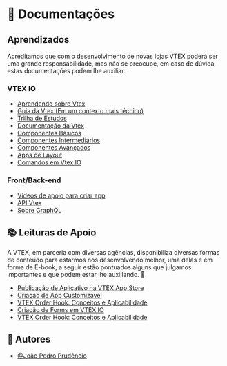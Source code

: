 # 📄 Documentações

## Aprendizados

Acreditamos que com o desenvolvimento de novas lojas VTEX poderá ser uma grande responsabilidade, mas não se preocupe, em caso de dúvida, estas documentações podem lhe auxiliar.

### VTEX IO

- [Aprendendo sobre Vtex](https://help.vtex.com/pt/tracks)
- [Guia da Vtex (Em um contexto mais técnico)](https://developers.vtex.com/vtex-rest-api/docs)
- [Trilha de Estudos](https://learn.vtex.com/page/onboarding-lang-pt)
- [Documentação da Vtex](https://developers.vtex.com/vtex-developer-docs/docs/welcome)
- [Componentes Básicos](https://developers.vtex.com/vtex-developer-docs/docs/basic-components)
- [Componentes Intermediários](https://developers.vtex.com/vtex-developer-docs/docs/store-components)
- [Componentes Avançados](https://developers.vtex.com/vtex-developer-docs/docs/advanced-components)
- [Apps de Layout](https://developers.vtex.com/vtex-developer-docs/docs/layout-apps)
- [Comandos em Vtex IO](https://developers.vtex.com/vtex-developer-docs/docs/vtex-io-documentation-vtex-io-cli-command-reference)

### Front/Back-end

- [Vídeos de apoio para criar app](https://www.youtube.com/c/CarlosViniciusAnanias)
- [API Vtex](https://developers.vtex.com/vtex-rest-api/reference)
- [Sobre GraphQL](https://developers.vtex.com/vtex-developer-docs/docs/graphql-apis)

## 📚 Leituras de Apoio

A VTEX, em parceria com diversas agências, disponibiliza diversas formas de conteúdo para estarmos nos desenvolvendo melhor, uma delas é em forma de E-book, a seguir estão pontuados alguns que julgamos importantes e que podem estar lhe auxiliando. 🙂

- [Publicação de Aplicativo na VTEX App Store](https://vtex.com/br-pt/resources/publicacao-de-aplicativo-na-vtex-app-store-maeztra/)
- [Criação de App Customizável](https://vtex.com/br-pt/resources/criacao-de-app-customizavel-e-plus/)
- [VTEX Order Hook: Conceitos e Aplicabilidade](https://vtex.com/br-pt/resources/vtex-order-hook-conceitos-e-aplicabilidade-we-digi/)
- [Criação de Forms em VTEX IO](https://vtex.com/br-pt/resources/criacao-de-forms-em-vtex-io-e-plus/)
- [VTEX Order Hook: Conceitos e Aplicabilidade](https://vtex.com/br-pt/resources/vtex-order-hook-conceitos-e-aplicabilidade-we-digi/)

## 👤 Autores

- [@João Pedro Prudêncio](https://www.github.com/jp-prud)
